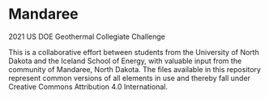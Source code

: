 # Mandaree
2021 US DOE Geothermal Collegiate Challenge

This is a collaborative effort between students from the University of North Dakota and the Iceland School of Energy, with valuable input from the community of Mandaree, North Dakota. The files available in this repository represent common versions of all elements in use and thereby fall under Creative Commons Attribution 4.0 International.
